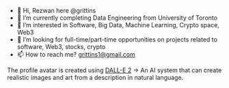 - 👋 Hi, Rezwan here @grittins
- 🌱 I’m currently completing Data Engineering from University of Toronto  
- 👀 I’m interested in Software, Big Data, Machine Learning, Crypto space, Web3
- 🔎 I’m looking for full-time/part-time opportunities on projects related to software, Web3, stocks, crypto
- 📫 How to reach me? grittins1@gmail.com


The profile avatar is created using [DALL-E 2](https://openai.com/dall-e-2/) -> An AI system that can create realistic images and art from a description in natural language.



<!---
grittins/grittins is a ✨ special ✨ repository because its `README.md` (this file) appears on your GitHub profile.
You can click the Preview link to take a look at your changes.
--->

